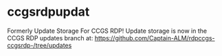 # ccgsrdpupdat
Formerly Update Storage For CCGS RDP!
Update storage is now in the CCGS RDP updates branch at:
https://github.com/Captain-ALM/rdpccgs-ccgsrdp-/tree/updates